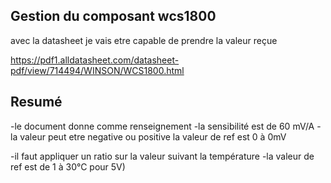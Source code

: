 ## Gestion du composant wcs1800

avec la datasheet je vais etre capable de prendre la valeur reçue


https://pdf1.alldatasheet.com/datasheet-pdf/view/714494/WINSON/WCS1800.html

## Resumé
-le document donne comme renseignement
-la sensibilité est de 60 mV/A
-la valeur peut etre negative ou positive la valeur de ref est 0 à 0mV

-il faut appliquer un ratio sur la valeur suivant la température 
-la valeur de ref est de 1 à 30°C pour 5V)



